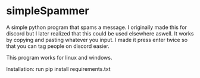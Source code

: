 # simpleSpammer
A simple python program that spams a message. I originally made this for discord but I later realized that this could be used elsewhere aswell.
It works by copying and pasting whatever you input. I made it press enter twice so that you can tag people on discord easier.

This program works for linux and windows. 

Installation:
run pip install requirements.txt
